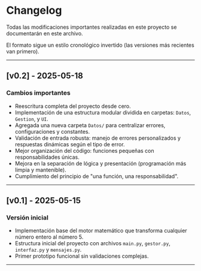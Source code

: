 # Changelog

Todas las modificaciones importantes realizadas en este proyecto se documentarán en este archivo.

El formato sigue un estilo cronológico invertido (las versiones más recientes van primero).

---

## [v0.2] - 2025-05-18

### Cambios importantes
- Reescritura completa del proyecto desde cero.
- Implementación de una estructura modular dividida en carpetas: `Datos`, `Gestion`, y `UI`.
- Agregada una nueva carpeta `Datos/` para centralizar errores, configuraciones y constantes.
- Validación de entrada robusta: manejo de errores personalizados y respuestas dinámicas según el tipo de error.
- Mejor organización del código: funciones pequeñas con responsabilidades únicas.
- Mejora en la separación de lógica y presentación (programación más limpia y mantenible).
- Cumplimiento del principio de "una función, una responsabilidad".

---

## [v0.1] - 2025-05-15

### Versión inicial
- Implementación base del motor matemático que transforma cualquier número entero al número 5.
- Estructura inicial del proyecto con archivos `main.py`, `gestor.py`, `interfaz.py` y `mensajes.py`.
- Primer prototipo funcional sin validaciones complejas.

---
